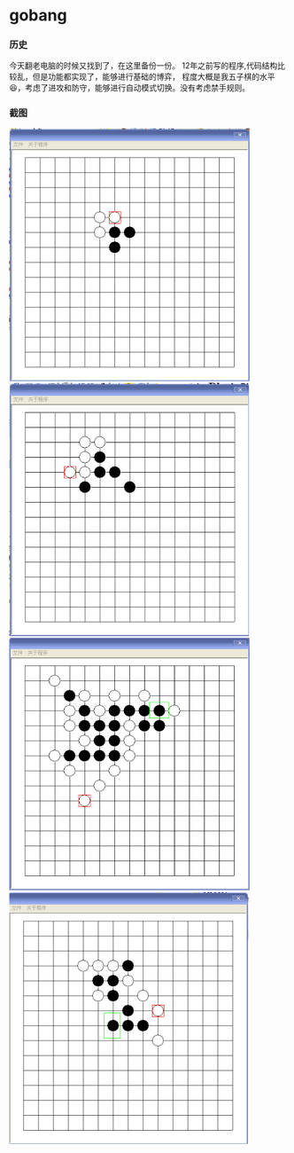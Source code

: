 # gobang

### 历史

今天翻老电脑的时候又找到了，在这里备份一份。
12年之前写的程序,代码结构比较乱，但是功能都实现了，能够进行基础的博弈，
程度大概是我五子棋的水平:laughing:，考虑了进攻和防守，能够进行自动模式切换。没有考虑禁手规则。



### 截图

<img src="./screenshot/1.bmp" alt="1" style="zoom:75%;" />

<img src="./screenshot/2.bmp" alt="1" style="zoom:75%;" />

<img src="./screenshot/3.bmp" alt="1" style="zoom:75%;" />

<img src="./screenshot/4.bmp" alt="1" style="zoom:75%;" />
